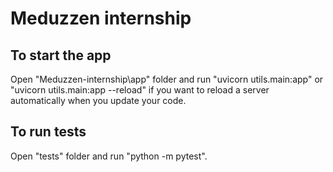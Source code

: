 # Meduzzen internship

## To start the app
Open "Meduzzen-internship\app" folder and run "uvicorn utils.main:app" or "uvicorn utils.main:app --reload" if you want to reload a server automatically when you update your code.

## To run tests
Open "tests" folder and run "python -m pytest".